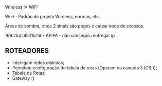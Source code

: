 Wireless != WiFi

WiFi - Padrão de projeto Wireless, normas, etc.

Áreas de sombra, onde 2 sinais são pegos e causa troca de acessos.

169.254.165.115/16 - APIPA - não conseguiu entregar ip

## ROTEADORES

- Interligam redes distintas;
- Permitem configuração de tabela de rotas (Operam na camada 3 (OSI));
- Tabela de Rotas;
- Gateway ()